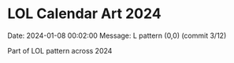 # LOL Calendar Art 2024

Date: 2024-01-08 00:02:00
Message: L pattern (0,0) (commit 3/12)

Part of LOL pattern across 2024
